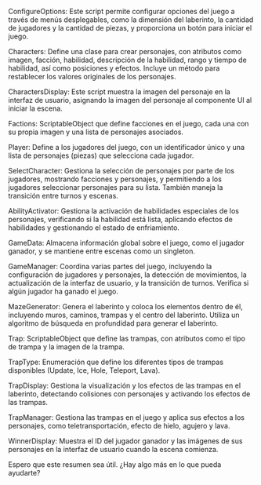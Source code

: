 ConfigureOptions: Este script permite configurar opciones del juego a través de menús desplegables, como la dimensión del laberinto, la cantidad de jugadores y la cantidad de piezas, y proporciona un botón para iniciar el juego.

Characters: Define una clase para crear personajes, con atributos como imagen, facción, habilidad, descripción de la habilidad, rango y tiempo de habilidad, así como posiciones y efectos. Incluye un método para restablecer los valores originales de los personajes.

CharactersDisplay: Este script muestra la imagen del personaje en la interfaz de usuario, asignando la imagen del personaje al componente UI al iniciar la escena.

Factions: ScriptableObject que define facciones en el juego, cada una con su propia imagen y una lista de personajes asociados.

Player: Define a los jugadores del juego, con un identificador único y una lista de personajes (piezas) que selecciona cada jugador.

SelectCharacter: Gestiona la selección de personajes por parte de los jugadores, mostrando facciones y personajes, y permitiendo a los jugadores seleccionar personajes para su lista. También maneja la transición entre turnos y escenas.

AbilityActivator: Gestiona la activación de habilidades especiales de los personajes, verificando si la habilidad está lista, aplicando efectos de habilidades y gestionando el estado de enfriamiento.

GameData: Almacena información global sobre el juego, como el jugador ganador, y se mantiene entre escenas como un singleton.

GameManager: Coordina varias partes del juego, incluyendo la configuración de jugadores y personajes, la detección de movimientos, la actualización de la interfaz de usuario, y la transición de turnos. Verifica si algún jugador ha ganado el juego.

MazeGenerator: Genera el laberinto y coloca los elementos dentro de él, incluyendo muros, caminos, trampas y el centro del laberinto. Utiliza un algoritmo de búsqueda en profundidad para generar el laberinto.

Trap: ScriptableObject que define las trampas, con atributos como el tipo de trampa y la imagen de la trampa.

TrapType: Enumeración que define los diferentes tipos de trampas disponibles (Update, Ice, Hole, Teleport, Lava).

TrapDisplay: Gestiona la visualización y los efectos de las trampas en el laberinto, detectando colisiones con personajes y activando los efectos de las trampas.

TrapManager: Gestiona las trampas en el juego y aplica sus efectos a los personajes, como teletransportación, efecto de hielo, agujero y lava.

WinnerDisplay: Muestra el ID del jugador ganador y las imágenes de sus personajes en la interfaz de usuario cuando la escena comienza.

Espero que este resumen sea útil. ¿Hay algo más en lo que pueda ayudarte?

